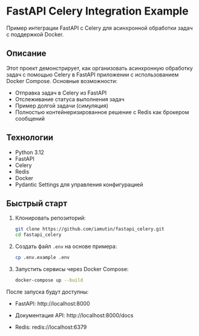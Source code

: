 # FastAPI Celery Integration Example

Пример интеграции FastAPI с Celery для асинхронной обработки задач с поддержкой Docker.

## Описание

Этот проект демонстрирует, как организовать асинхронную обработку задач с помощью Celery в FastAPI приложении с использованием Docker Compose. Основные возможности:

- Отправка задач в Celery из FastAPI
- Отслеживание статуса выполнения задач
- Пример долгой задачи (симуляция)
- Полностью контейнеризированное решение с Redis как брокером сообщений

## Технологии

- Python 3.12
- FastAPI
- Celery
- Redis
- Docker
- Pydantic Settings для управления конфигурацией


## Быстрый старт

1. Клонировать репозиторий:
   ```bash
   git clone https://github.com/iamutin/fastapi_celery.git
   cd fastapi_celery
   ```

2. Создать файл `.env` на основе примера:
    ```bash
    cp .env.example .env
    ```

3. Запустить сервисы через Docker Compose:
    ```bash
    docker-compose up --build
    ```

После запуска будут доступны:

- FastAPI: http://localhost:8000

- Документация API: http://localhost:8000/docs

- Redis: redis://localhost:6379